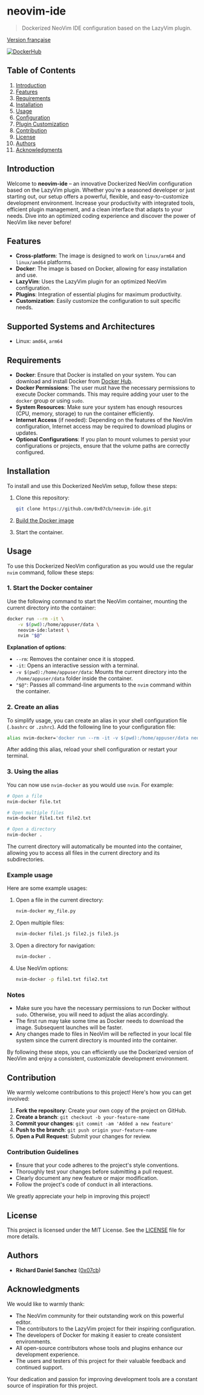 # neovim-ide
> Dockerized NeoVim IDE configuration based on the LazyVim plugin.

[Version française](README.fr.md)

[![DockerHub](https://img.shields.io/badge/DockerHub-0x07cb%2Fneovim--ide-blue)](https://hub.docker.com/r/0x07cb/neovim-ide)

## Table of Contents

1. [Introduction](#introduction)
2. [Features](#features)
3. [Requirements](#requirements)
4. [Installation](#installation)
5. [Usage](#usage)
6. [Configuration](#configuration)
7. [Plugin Customization](#plugin-customization)
8. [Contribution](#contribution)
9. [License](#license)
10. [Authors](#authors)
11. [Acknowledgments](#acknowledgments)

## Introduction

Welcome to **neovim-ide** – an innovative Dockerized NeoVim configuration based on the LazyVim plugin. Whether you're a seasoned developer or just starting out, our setup offers a powerful, flexible, and easy-to-customize development environment. Increase your productivity with integrated tools, efficient plugin management, and a clean interface that adapts to your needs. Dive into an optimized coding experience and discover the power of NeoVim like never before!

## Features

- **Cross-platform**: The image is designed to work on `linux/arm64` and `linux/amd64` platforms.
- **Docker**: The image is based on Docker, allowing for easy installation and use.
- **LazyVim**: Uses the LazyVim plugin for an optimized NeoVim configuration.
- **Plugins**: Integration of essential plugins for maximum productivity.
- **Customization**: Easily customize the configuration to suit specific needs.

## Supported Systems and Architectures

- Linux: `amd64`, `arm64`

## Requirements

- **Docker**: Ensure that Docker is installed on your system. You can download and install Docker from [Docker Hub](https://www.docker.com/get-started).
- **Docker Permissions**: The user must have the necessary permissions to execute Docker commands. This may require adding your user to the `docker` group or using `sudo`.
- **System Resources**: Make sure your system has enough resources (CPU, memory, storage) to run the container efficiently.
- **Internet Access** (if needed): Depending on the features of the NeoVim configuration, Internet access may be required to download plugins or updates.
- **Optional Configurations**: If you plan to mount volumes to persist your configurations or projects, ensure that the volume paths are correctly configured.

## Installation

To install and use this Dockerized NeoVim setup, follow these steps:

1. Clone this repository:
   ```bash
   git clone https://github.com/0x07cb/neovim-ide.git
   ```

2. [Build the Docker image](DOCKER_BUILD.md)

3. Start the container.

## Usage

To use this Dockerized NeoVim configuration as you would use the regular `nvim` command, follow these steps:

### 1. Start the Docker container

Use the following command to start the NeoVim container, mounting the current directory into the container:

```bash
docker run --rm -it \
    -v $(pwd):/home/appuser/data \
    neovim-ide:latest \
    nvim "$@"
```

**Explanation of options**:
- `--rm`: Removes the container once it is stopped.
- `-it`: Opens an interactive session with a terminal.
- `-v $(pwd):/home/appuser/data`: Mounts the current directory into the `/home/appuser/data` folder inside the container.
- `"$@"`: Passes all command-line arguments to the `nvim` command within the container.

### 2. Create an alias

To simplify usage, you can create an alias in your shell configuration file (`.bashrc` or `.zshrc`). Add the following line to your configuration file:

```bash
alias nvim-docker='docker run --rm -it -v $(pwd):/home/appuser/data neovim-ide:latest nvim'
```

After adding this alias, reload your shell configuration or restart your terminal.

### 3. Using the alias

You can now use `nvim-docker` as you would use `nvim`. For example:

```bash
# Open a file
nvim-docker file.txt

# Open multiple files
nvim-docker file1.txt file2.txt

# Open a directory
nvim-docker .
```

The current directory will automatically be mounted into the container, allowing you to access all files in the current directory and its subdirectories.

### Example usage

Here are some example usages:

1. Open a file in the current directory:
   ```bash
   nvim-docker my_file.py
   ```

2. Open multiple files:
   ```bash
   nvim-docker file1.js file2.js file3.js
   ```

3. Open a directory for navigation:
   ```bash
   nvim-docker .
   ```

4. Use NeoVim options:
   ```bash
   nvim-docker -p file1.txt file2.txt
   ```

### Notes

- Make sure you have the necessary permissions to run Docker without `sudo`. Otherwise, you will need to adjust the alias accordingly.
- The first run may take some time as Docker needs to download the image. Subsequent launches will be faster.
- Any changes made to files in NeoVim will be reflected in your local file system since the current directory is mounted into the container.

By following these steps, you can efficiently use the Dockerized version of NeoVim and enjoy a consistent, customizable development environment.

## Contribution

We warmly welcome contributions to this project! Here's how you can get involved:

1. **Fork the repository**: Create your own copy of the project on GitHub.
2. **Create a branch**: `git checkout -b your-feature-name`
3. **Commit your changes**: `git commit -am 'Added a new feature'`
4. **Push to the branch**: `git push origin your-feature-name`
5. **Open a Pull Request**: Submit your changes for review.

### Contribution Guidelines

- Ensure that your code adheres to the project's style conventions.
- Thoroughly test your changes before submitting a pull request.
- Clearly document any new feature or major modification.
- Follow the project's code of conduct in all interactions.

We greatly appreciate your help in improving this project!

## License

This project is licensed under the MIT License. See the [LICENSE](LICENSE) file for more details.

## Authors

- **Richard Daniel Sanchez** ([0x07cb](https://github.com/0x07cb))

## Acknowledgments

We would like to warmly thank:

- The NeoVim community for their outstanding work on this powerful editor.
- The contributors to the LazyVim project for their inspiring configuration.
- The developers of Docker for making it easier to create consistent environments.
- All open-source contributors whose tools and plugins enhance our development experience.
- The users and testers of this project for their valuable feedback and continued support.

Your dedication and passion for improving development tools are a constant source of inspiration for this project.
